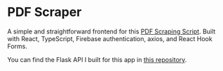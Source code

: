 # PDF Scraper
A simple and straightforward frontend for this [PDF Scraping Script](https://github.com/msunji/pdf-table-scraper). Built with React, TypeScript, Firebase authentication, axios, and React Hook Forms.

You can find the Flask API I built for this app in [this repository](https://github.com/msunji/pdf-scraper-rest).

